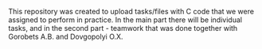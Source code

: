 This repository was created to upload tasks/files with C code that we were assigned to perform in practice. In the main part there will be individual tasks, and in the second part - teamwork that was done together with Gorobets A.B. and Dovgopolyi O.X.
